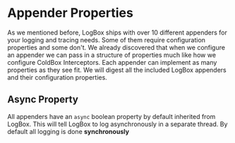 # Appender Properties

As we mentioned before, LogBox ships with over 10 different appenders for your logging and tracing needs. Some of them require configuration properties and some don't. We already discovered that when we configure an appender we can pass in a structure of properties much like how we configure ColdBox Interceptors. Each appender can implement as many properties as they see fit. We will digest all the included LogBox appenders and their configuration properties.

## Async Property
All appenders have an `async` boolean property by default inherited from LogBox.  This will tell LogBox to log asynchronously in a separate thread.  By default all logging is done **synchronously**